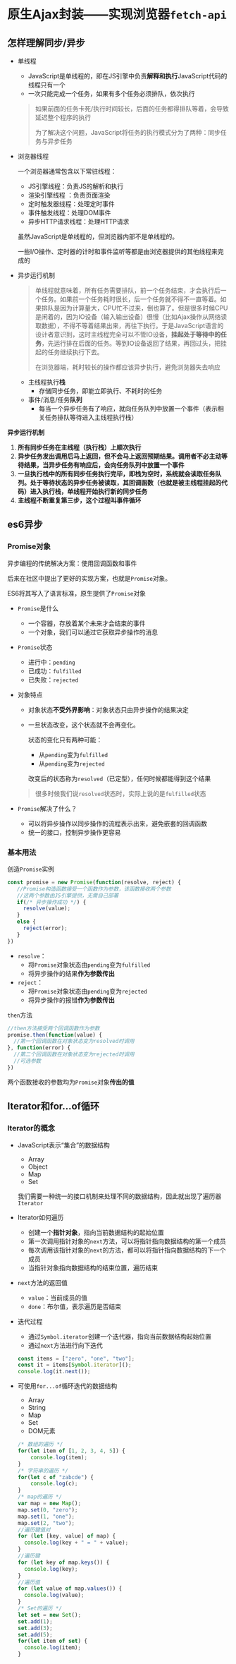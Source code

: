 # 原生Ajax封装——实现浏览器`fetch-api`

## 怎样理解同步/异步

* 单线程

  * JavaScript是单线程的，即在JS引擎中负责**解释和执行**JavaScript代码的线程只有一个
  * 一次只能完成一个任务，如果有多个任务必须排队，依次执行

  >  如果前面的任务卡死/执行时间较长，后面的任务都得排队等着，会导致延迟整个程序的执行
  >
  > 为了解决这个问题，JavaScript将任务的执行模式分为了两种：同步任务与异步任务

* 浏览器线程

  一个浏览器通常包含以下常驻线程：

  * JS引擎线程：负责JS的解析和执行

  - 渲染引擎线程 ：负责页面渲染
  - 定时触发器线程：处理定时事件
  - 事件触发线程：处理DOM事件
  - 异步HTTP请求线程：处理HTTP请求

  虽然JavaScript是单线程的，但浏览器内部不是单线程的。

  一些I/O操作、定时器的计时和事件监听等都是由浏览器提供的其他线程来完成的

* 异步运行机制

  > 单线程就意味着，所有任务需要排队，前一个任务结束，才会执行后一个任务。如果前一个任务耗时很长，后一个任务就不得不一直等着。如果排队是因为计算量大，CPU忙不过来，倒也算了。但是很多时候CPU是闲着的，因为IO设备（输入输出设备）很慢（比如Ajax操作从网络读取数据），不得不等着结果出来，再往下执行。于是JavaScript语言的设计者意识到，这时主线程完全可以不管IO设备，**挂起处于等待中的任务**，先运行排在后面的任务。等到IO设备返回了结果，再回过头，把挂起的任务继续执行下去。
  >
  > 在浏览器端，耗时较长的操作都应该异步执行，避免浏览器失去响应

  * 主线程执行**栈**
    * 存储同步任务，即能立即执行、不耗时的任务
  * 事件/消息/任务**队列**
    * 每当一个异步任务有了响应，就向任务队列中放置一个事件（表示相关任务排队等待进入主线程执行栈）



**异步运行机制** 

1. **所有同步任务在主线程（执行栈）上顺次执行**
2. **异步任务发出调用后马上返回，但不会马上返回预期结果。调用者不必主动等待结果，当异步任务有响应后，会向任务队列中放置一个事件**
3. **一旦执行栈中的所有同步任务执行完毕，即栈为空时，系统就会读取任务队列。处于等待状态的异步任务被读取，其回调函数（也就是被主线程挂起的代码）进入执行栈，单线程开始执行新的同步任务**
4. **主线程不断重复第三步，这个过程叫事件循环**



## es6异步

### Promise对象

异步编程的传统解决方案：使用回调函数和事件

后来在社区中提出了更好的实现方案，也就是`Promise`对象。

ES6将其写入了语言标准，原生提供了`Promise`对象

* `Promise`是什么

  * 一个容器，存放着某个未来才会结束的事件
  * 一个对象，我们可以通过它获取异步操作的消息

* `Promise`状态

  * 进行中：`pending`
  * 已成功：`fulfilled`
  * 已失败：`rejected`

* 对象特点

  * 对象状态**不受外界影响**：对象状态只由异步操作的结果决定

  * 一旦状态改变，这个状态就不会再变化。

    状态的变化只有两种可能：

    * 从`pending`变为`fulfilled`
    * 从`pending`变为`rejected`

    改变后的状态称为`resolved`（已定型），任何时候都能得到这个结果

  > 很多时候我们说`resolved`状态时，实际上说的是`fulfilled`状态

* `Promise`解决了什么？
  * 可以将异步操作以同步操作的流程表示出来，避免嵌套的回调函数
  * 统一的接口，控制异步操作更容易



### 基本用法

创造`Promise`实例

```JavaScript
const promise = new Promise(function(resolve, reject) {
   //Promise构造函数接受一个函数作为参数，该函数接收两个参数
   //这两个参数由JS引擎提供，无需自己部署 
   if(/* 异步操作成功 */) {
     resolve(value);
   }
   else {
     reject(error);
   }
})
```

* `resolve`：
  * 将`Promise`对象状态由`pending`变为`fulfilled`
  * 将异步操作的结果**作为参数传出** 
* `reject`：
  * 将`Promise`对象状态由`pending`变为`rejected`
  * 将异步操作的报错**作为参数传出**



`then`方法

```JavaScript
//then方法接受两个回调函数作为参数
promise.then(function(value) {
  //第一个回调函数在对象状态变为resolved时调用
}, function(error) {
  //第二个回调函数在对象状态变为rejected时调用
  //可选参数
})
```

两个函数接收的参数均为`Promise`对象**传出的值**



## Iterator和for...of循环

### Iterator的概念

* JavaScript表示“集合”的数据结构
  * Array
  * Object
  * Map
  * Set

  我们需要一种统一的接口机制来处理不同的数据结构，因此就出现了遍历器`Iterator`

* Iterator如何遍历

  * 创建一个**指针对象**，指向当前数据结构的起始位置
  * 第一次调用指针对象的`next`方法，可以将指针指向数据结构的第一个成员
  * 每次调用该指针对象的`next`的方法，都可以将指针指向数据结构的下一个成员
  * 当指针对象指向数据结构的结束位置，遍历结束

* `next`方法的返回值

  * `value`：当前成员的值
  * `done`：布尔值，表示遍历是否结束

* 迭代过程

  * 通过`Symbol.iterator`创建一个迭代器，指向当前数据结构起始位置
  * 通过`next`方法进行向下迭代

  ```javascript
  const items = ["zero", "one", "two"];
  const it = items[Symbol.iterator]();
  console.log(it.next());
  ```


* 可使用`for...of`循环迭代的数据结构

  * Array
  * String
  * Map
  * Set
  * DOM元素

  ```JavaScript
  /* 数组的遍历 */
  for(let item of [1, 2, 3, 4, 5]) {
      console.log(item);
  }
  /* 字符串的遍历 */
  for(let c of "zabcde") {
      console.log(c);
  }
  /* map的遍历 */
  var map = new Map();
  map.set(0, "zero");
  map.set(1, "one");
  map.set(2, "two");
  //遍历键值对
  for (let [key, value] of map) {
    console.log(key + " = " + value);
  }
  //遍历键
  for (let key of map.keys()) {
    console.log(key);
  }
  //遍历值
  for (let value of map.values()) {
    console.log(value);
  }
  /* Set的遍历 */
  let set = new Set();
  set.add(1);
  set.add(3);
  set.add(5);
  for(let item of set) {
    console.log(item);
  }
  ```


